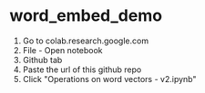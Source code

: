 # word_embed_demo
1. Go to colab.research.google.com
2. File - Open notebook
3. Github tab
4. Paste the url of this github repo
5. Click "Operations on word vectors - v2.ipynb"
